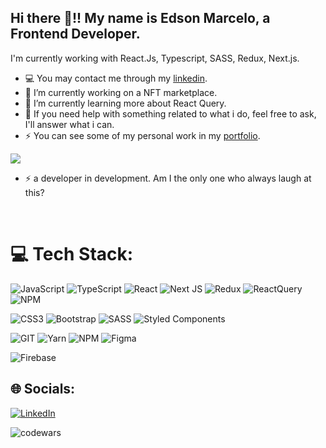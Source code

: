 ## Hi there  👋!! My name is Edson Marcelo, a Frontend Developer.

I'm currently working with React.Js, Typescript, SASS, Redux, Next.js.

-  💻 You may contact me through my [linkedin](https://www.linkedin.com/in/edson-marcelo79/).
-  🔭 I’m currently working on a NFT marketplace.
-  🌱 I’m currently learning more about React Query.
-  💬 If you need help with something related to what i do, feel free to ask, I'll answer what i can.
-  ⚡ You can see some of my personal work in my [portfolio](https://www.edsonmarcelo.com.br/).

![](https://github-readme-stats.vercel.app/api/top-langs/?username=Eddi3ms&theme=dracula&hide_border=true&include_all_commits=false&count_private=true&layout=compact)

-  ⚡ a developer in development. Am I the only one who always laugh at this?
 
<br>

# 💻 Tech Stack:
![JavaScript](https://img.shields.io/badge/javascript-%23323330.svg?style=for-the-badge&logo=javascript&logoColor=%23F7DF1E)
![TypeScript](https://img.shields.io/badge/typescript-%23007ACC.svg?style=for-the-badge&logo=typescript&logoColor=white)
![React](https://img.shields.io/badge/react-%2320232a.svg?style=for-the-badge&logo=react&logoColor=%2361DAFB)
![Next JS](https://img.shields.io/badge/Next-black?style=for-the-badge&logo=next.js&logoColor=white)
![Redux](https://img.shields.io/badge/redux-%23593d88.svg?style=for-the-badge&logo=redux&logoColor=white)
![ReactQuery](https://img.shields.io/badge/react--query-%23F27E1E.svg?style=for-the-badge&logo=react-query&logoColor=white)
![NPM](https://img.shields.io/badge/Context--API-%23F24E1E.svg?style=for-the-badge&logo=context-api&logoColor=white)



![CSS3](https://img.shields.io/badge/css3-%231572B6.svg?style=for-the-badge&logo=css3&logoColor=white)
![Bootstrap](https://img.shields.io/badge/bootstrap-%23563D7C.svg?style=for-the-badge&logo=bootstrap&logoColor=white)
![SASS](https://img.shields.io/badge/SASS-hotpink.svg?style=for-the-badge&logo=SASS&logoColor=white)
![Styled Components](https://img.shields.io/badge/styled--components-DB7093?style=for-the-badge&logo=styled-components&logoColor=white)


![GIT](https://img.shields.io/badge/git-%23F24E1E.svg?style=for-the-badge&logo=git&logoColor=white)
![Yarn](https://img.shields.io/badge/yarn-%232C8EBB.svg?style=for-the-badge&logo=yarn&logoColor=white)
![NPM](https://img.shields.io/badge/NPM-%23000000.svg?style=for-the-badge&logo=npm&logoColor=white)
![Figma](https://img.shields.io/badge/figma-%23F27E1E.svg?style=for-the-badge&logo=figma&logoColor=white)


![Firebase](https://img.shields.io/badge/firebase-%23039BE5.svg?style=for-the-badge&logo=firebase)


## 🌐 Socials:
[![LinkedIn](https://img.shields.io/badge/LinkedIn-%230077B5.svg?logo=linkedin&logoColor=white)](https://linkedin.com/in/edson-marcelo79) 


![codewars](https://www.codewars.com/users/Eddi3MS/badges/large)

